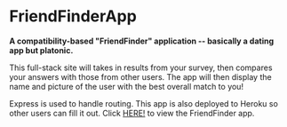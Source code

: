 # FriendFinderApp
__A compatibility-based "FriendFinder" application -- basically a dating app but platonic.__

This full-stack site will takes in results from your survey, then compares your answers with those from other users. The app will then display the name and picture of the user with the best overall match to you!


Express is used to handle routing. This app is also deployed to Heroku so other users can fill it out. Click [HERE!](https://quiet-dusk-84907.herokuapp.com/) to view the FriendFinder app.



